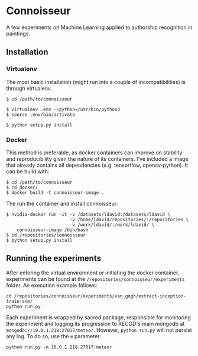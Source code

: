 # Connoisseur

A few experiments on Machine Learning applied to authorship recognition in
paintings.

## Installation

### Virtualenv

The most basic installation (might run into a couple of incompatibilities)
is through virtualenv.

```shell
$ cd /path/to/connoisseur

$ virtualenv .env --python=/usr/bin/python3
$ source .env/bin/activate

$ python setup.py install
```

### Docker

This method is preferable, as docker containers can improve on stability and
reproducibility given the nature of its containers. I've included a image
that already contains all dependencies (e.g. tensorflow, opencv-python).
It can be build with:

```shell
$ cd /path/to/connoisseur
$ cd docker/
$ docker build -t connoisseur-image .
```

The run the container and install connoisseur:

```shell
$ nvidia-docker run -it -v /datasets/ldavid:/datasets/ldavid \
                        -v /home/ldavid/repositories/:/repositories \
                        -v /work/ldavid/:/work/ldavid/ \
    connoisseur-image /bin/bash
$ cd /repositories/connoisseur
$ python setup.py install
```

## Running the experiments

After entering the virtual environment or initiating the docker container,
experiments can be found at the `/repositories/connoisseur/experiments`
folder. An execution example follows:

```shell
cd /repositories/connoisseur/experiments/van_gogh/extract-inception-train-svm/
python run.py
```

Each experiment is wrapped by sacred package, responsible for
monitoring the experiment and logging its progression to RECOD's main
mongodb at `mongodb://10.0.1.218:27017/meteor`. However, `python run.py`
will not persist any log. To do so, use the `m` parameter:

```shell
python run.py -m 10.0.1.218:27017:meteor
```

